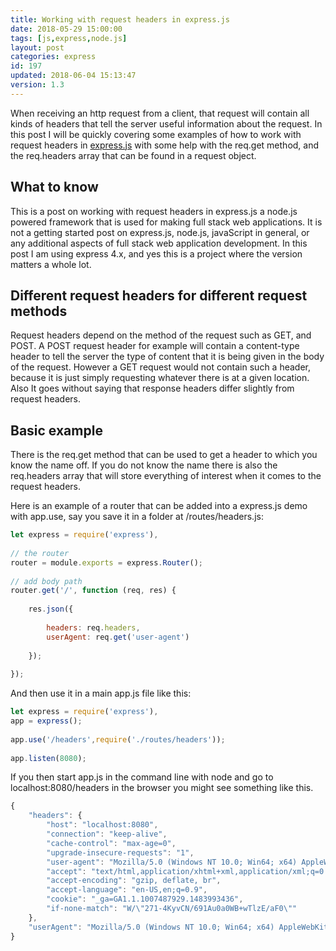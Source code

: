 ```yaml
---
title: Working with request headers in express.js
date: 2018-05-29 15:00:00
tags: [js,express,node.js]
layout: post
categories: express
id: 197
updated: 2018-06-04 15:13:47
version: 1.3
---
```


When receiving an http request from a client, that request will contain all kinds of headers that tell the server useful information about the request. In this post I will be quickly covering some examples of how to work with request headers in [express.js](https://expressjs.com/) with some help with the req.get method, and the req.headers array that can be found in a request object.

<!-- more -->

## What to know

This is a post on working with request headers in express.js a node.js powered framework that is used for making full stack web applications. It is not a getting started post on express.js, node.js, javaScript in general, or any additional aspects of full stack web application development. In this post I am using express 4.x, and yes this is a project where the version matters a whole lot.

## Different request headers for different request methods

Request headers depend on the method of the request such as GET, and POST. A POST request header for example will contain a content-type header to tell the server the type of content that it is being given in the body of the request. However a GET request would not contain such a header, because it is just simply requesting whatever there is at a given location. Also It goes without saying that response headers differ slightly from request headers.

## Basic example

There is the req.get method that can be used to get a header to which you know the name off. If you do not know the name there is also the req.headers array that will store everything of interest when it comes to the request headers.

Here is an example of a router that can be added into a express.js demo with app.use, say you save it in a folder at /routes/headers.js:

```js
let express = require('express'),
 
// the router
router = module.exports = express.Router();
 
// add body path
router.get('/', function (req, res) {
 
    res.json({
 
        headers: req.headers,
        userAgent: req.get('user-agent')
 
    });
 
});
```

And then use it in a main app.js file like this:

```js
let express = require('express'),
app = express();
 
app.use('/headers',require('./routes/headers'));
 
app.listen(8080);
```

If you then start app.js in the command line with node and go to localhost:8080/headers in the browser you might see something like this.

```js
{
    "headers": {
        "host": "localhost:8080",
        "connection": "keep-alive",
        "cache-control": "max-age=0",
        "upgrade-insecure-requests": "1",
        "user-agent": "Mozilla/5.0 (Windows NT 10.0; Win64; x64) AppleWebKit/537.36 (KHTML, like Gecko) Chrome/66.0.3359.181 Safari/537.36",
        "accept": "text/html,application/xhtml+xml,application/xml;q=0.9,image/webp,image/apng,*/*;q=0.8",
        "accept-encoding": "gzip, deflate, br",
        "accept-language": "en-US,en;q=0.9",
        "cookie": "_ga=GA1.1.1007487929.1483993436",
        "if-none-match": "W/\"271-4KyvCN/691Au0a0WB+wTlzE/aF0\""
    },
    "userAgent": "Mozilla/5.0 (Windows NT 10.0; Win64; x64) AppleWebKit/537.36 (KHTML, like Gecko) Chrome/66.0.3359.181 Safari/537.36"
}
```
